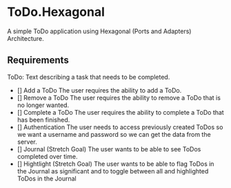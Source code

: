 # ToDo.Hexagonal
A simple ToDo application using Hexagonal (Ports and Adapters) Architecture.

## Requirements
ToDo: Text describing a task that needs to be completed.

- [] Add a ToDo
	The user requires the ability to add a ToDo.
- [] Remove a ToDo
	The user requires the ability to remove a ToDo that is no longer wanted.
- [] Complete a ToDo
	The user requires the ability to complete a ToDo that has been finished.
- [] Authentication
	The user needs to access previously created ToDos so we want a username and password so we can get the data from the server.
- [] Journal (Stretch Goal)
	The user wants to be able to see ToDos completed over time.
- [] Hightlight (Stretch Goal)
	The user wants to be able to flag ToDos in the Journal as significant and to toggle between all and highlighted ToDos in the Journal

